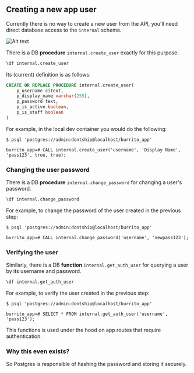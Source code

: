 <!-- markdownlint-disable MD041 -->

## Creating a new app user

Currently there is no way to create a new user from the API, you'll need direct database access to
the `internal` schema.

![Alt text](https://cdn.discordapp.com/emojis/1184175117840961606.webp?size=96&quality=lossless)

There is a DB **procedure** `internal.create_user` exactly for this purpose.

```sql
\df internal.create_user
```

Its (current) definition is as follows:

```sql
CREATE OR REPLACE PROCEDURE internal.create_user(
    p_username citext,
    p_display_name varchar(255),
    p_password text,
    p_is_active boolean,
    p_is_staff boolean
)
```

For example, in the local dev container you would do the following:

```console
$ psql 'postgres://admin:dontship@localhost/burrito_app'

burrito_app=# CALL internal.create_user('username', 'Display Name', 'pass123', true, true);
```

### Changing the user password

There is a DB **procedure** `internal.change_password` for changing a user's password.

```sql
\df internal.change_password
```

For example, to change the password of the user created in the previous step:

```console
$ psql 'postgres://admin:dontship@localhost/burrito_app'

burrito_app=# CALL internal.change_password('username', 'newpass123');
```

### Verifying the user

Similarly, there is a DB **function** `internal.get_auth_user` for querying a user by its username and password.

```sql
\df internal.get_auth_user
```

For example, to verify the user created in the previous step:

```console
$ psql 'postgres://admin:dontship@localhost/burrito_app'

burrito_app=# SELECT * FROM internal.get_auth_user('username', 'pass123');
```

This functions is used under the hood on app routes that require authentication.

### Why this even exists?

So Postgres is responsible of hashing the password and storing it securely.
